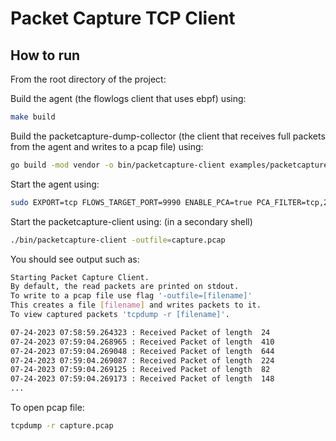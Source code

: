 # Packet Capture TCP Client

## How to run 

From the root directory of the project: 

Build the agent (the flowlogs client that uses ebpf) using:
```bash
make build
```
Build the packetcapture-dump-collector (the client that receives full packets from the agent and writes to a pcap file) using:
```bash
go build -mod vendor -o bin/packetcapture-client examples/packetcapture-dump/client/packetcapture-client.go  
```
Start the agent using:
```bash
sudo EXPORT=tcp FLOWS_TARGET_PORT=9990 ENABLE_PCA=true PCA_FILTER=tcp,22 ./bin/netobserv-ebpf-agent
```

Start the packetcapture-client using: (in a secondary shell)
```bash
./bin/packetcapture-client -outfile=capture.pcap
```

You should see output such as:
```bash
Starting Packet Capture Client.
By default, the read packets are printed on stdout.
To write to a pcap file use flag '-outfile=[filename]'
This creates a file [filename] and writes packets to it.
To view captured packets 'tcpdump -r [filename]'.

07-24-2023 07:58:59.264323 : Received Packet of length  24
07-24-2023 07:59:04.268965 : Received Packet of length  410
07-24-2023 07:59:04.269048 : Received Packet of length  644
07-24-2023 07:59:04.269087 : Received Packet of length  224
07-24-2023 07:59:04.269125 : Received Packet of length  82
07-24-2023 07:59:04.269173 : Received Packet of length  148
...
```

To open pcap file:
```bash
tcpdump -r capture.pcap
```



